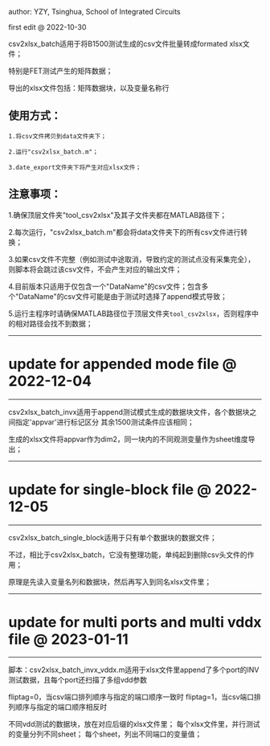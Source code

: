 author: YZY, Tsinghua, School of Integrated Circuits

first edit @ 2022-10-30

csv2xlsx_batch适用于将B1500测试生成的csv文件批量转成formated xlsx文件；

特别是FET测试产生的矩阵数据；

导出的xlsx文件包括：矩阵数据块，以及变量名称行

## 使用方式：

    1.将csv文件拷贝到data文件夹下；

    2.运行"csv2xlsx_batch.m"；

    3.date_export文件夹下将产生对应xlsx文件；

## 注意事项：

1.确保顶层文件夹"tool_csv2xlsx"及其子文件夹都在MATLAB路径下；

2.每次运行，"csv2xlsx_batch.m"都会将data文件夹下的所有csv文件进行转换；

3.如果csv文件不完整（例如测试中途取消，导致约定的测试点没有采集完全），则脚本将会跳过该csv文件，不会产生对应的输出文件；

4.目前版本只适用于仅包含一个"DataName"的csv文件；包含多个"DataName"的csv文件可能是由于测试时选择了append模式导致；

5.运行主程序时请确保MATLAB路径位于顶层文件夹``tool_csv2xlsx``，否则程序中的相对路径会找不到数据；

-------------------------------------------------------------------------

# update for appended mode file @ 2022-12-04

-------------------------------------------------------------------------

csv2xlsx_batch_invx适用于append测试模式生成的数据块文件，各个数据块之间指定'appvar'进行标记区分
其余1500测试条件应该相同；

生成的xlsx文件将appvar作为dim2，同一块内的不同观测变量作为sheet维度导出；

-------------------------------------------------------------------------

# update for single-block file @ 2022-12-05

-------------------------------------------------------------------------

csv2xlsx_batch_single_block适用于只有单个数据块的数据文件；

不过，相比于csv2xlsx_batch，它没有整理功能，单纯起到删除csv头文件的作用；

原理是先读入变量名列和数据块，然后再写入到同名xlsx文件里；


-------------------------------------------------------------------------

# update for multi ports and multi vddx file @ 2023-01-11 

-------------------------------------------------------------------------

脚本：csv2xlsx_batch_invx_vddx.m适用于xlsx文件里append了多个port的INV测试数据，且每个port还扫描了多组vdd参数

fliptag=0，当csv端口排列顺序与指定的端口顺序一致时
fliptag=1，当csv端口排列顺序与指定的端口顺序相反时

不同vdd测试的数据块，放在对应后缀的xlsx文件里；
每个xlsx文件里，并行测试的变量分列不同sheet；
每个sheet，列出不同端口的变量值；